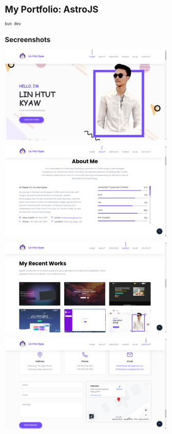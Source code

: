 # My Portfolio: AstroJS

```sh
bun dev
```

## Secreenshots

![Hero](https://github.com/linhtutkyawdev/my-portfolio/blob/master/public/assets/images/screenshots/s-1.png?raw=true)

![Hero](https://github.com/linhtutkyawdev/my-portfolio/blob/master/public/assets/images/screenshots/s-2.png?raw=true)

![Hero](https://github.com/linhtutkyawdev/my-portfolio/blob/master/public/assets/images/screenshots/s-3.png?raw=true)

![Hero](https://github.com/linhtutkyawdev/my-portfolio/blob/master/public/assets/images/screenshots/s-4.png?raw=true)